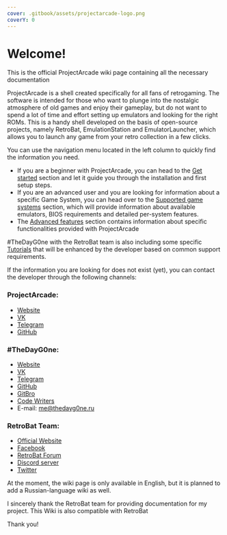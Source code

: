 ```yaml
---
cover: .gitbook/assets/projectarcade-logo.png
coverY: 0
---
```


# Welcome!

This is the official ProjectArcade wiki page containing all the necessary documentation

ProjectArcade is a shell created specifically for all fans of retrogaming. The software is intended for those who want to plunge into the nostalgic atmosphere of old games and enjoy their gameplay, but do not want to spend a lot of time and effort setting up emulators and looking for the right ROMs. This is a handy shell developed on the basis of open-source projects, namely RetroBat, EmulationStation and EmulatorLauncher, which allows you to launch any game from your retro collection in a few clicks.


You can use the navigation menu located in the left column to quickly find the information you need.&#x20;

* If you are a beginner with ProjectArcade, you can head to the [Get started](get-started/prerequisites.md) section and let it guide you through the installation and first setup steps.
* If you are an advanced user and you are looking for information about a specific Game System, you can head over to the [Supported game systems](supported-game-systems/) section, which will provide information about available emulators, BIOS requirements and detailed per-system features.
* The [Advanced features](broken-reference) section contains information about specific functionalities provided with ProjectArcade



#TheDayG0ne with the RetroBat team is also including some specific [Tutorials](broken-reference) that will be enhanced by the developer based on common support requirements.



If the information you are looking for does not exist (yet), you can contact the developer through the following channels:


### ProjectArcade:
- [Website](https://projectarcade.ru)
- [VK](https://vk.com/projectarcade)
- [Telegram](https://t.me/projectarcade_support)
- [GitHub](https://github.com/ProjectArcade)

### #TheDayG0ne:
- [Website](https://thedayg0ne.ru)
- [VK](https://vk.com/thedayg0ne)
- [Telegram](https://t.me/thedayg0ne)
- [GitHub](https://github.com/thedayg0ne)
- [GitBro](https://gitbro.ru/thedayg0ne)
- [Code Writers](https://cowr.org/members/thedayg0ne.2/)
- E-mail: me@thedayg0ne.ru

### RetroBat Team:
- [Official Website](https://www.retrobat.org/)
- [Facebook](https://social.retrobat.org/facebook)
- [RetroBat Forum](https://social.retrobat.org/forum)
- [Discord server](https://social.retrobat.org/discord)
- [Twitter](https://twitter.com/RetroBat_Off)


&#x20;



At the moment, the wiki page is only available in English, but it is planned to add a Russian-language wiki as well.

I sincerely thank the RetroBat team for providing documentation for my project. This Wiki is also compatible with RetroBat


Thank you!







